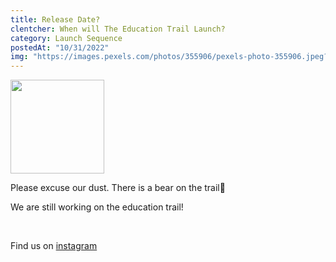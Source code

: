 ```yaml
---
title: Release Date?
clentcher: When will The Education Trail Launch?
category: Launch Sequence
postedAt: "10/31/2022"
img: "https://images.pexels.com/photos/355906/pexels-photo-355906.jpeg?cs=srgb&dl=pexels-pixabay-355906.jpg&fm=jpg&_gl=1*1606sf4*_ga*MTc0ODUwNzg3My4xNjY2OTAxNjcx*_ga_8JE65Q40S6*MTY3MDA4NjE3My4xMy4xLjE2NzAwODYxOTAuMC4wLjA."
---
```


<div class="section">
    <img src="/assets/education_trail_emblem.png" style="height: 150px" />
    <p>Please excuse our dust. There is a bear on the trail🐻</p>
    <p>We are still working on the education trail!</p>
    <br>
    <p>Find us on <a class="has-text-link" href="https://www.instagram.com/educationtrail/">instagram</a></p>
</div>
